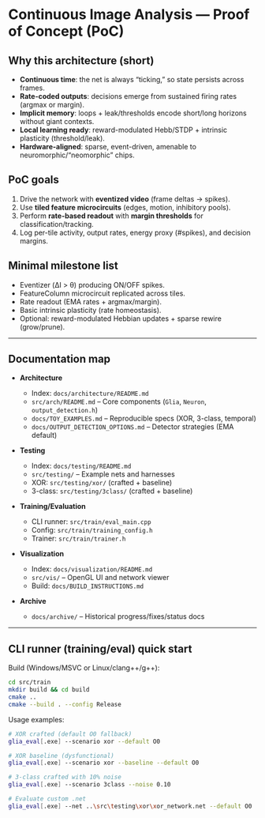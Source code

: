 # Continuous Image Analysis — Proof of Concept (PoC)

## Why this architecture (short)

- **Continuous time**: the net is always “ticking,” so state persists across frames.
- **Rate-coded outputs**: decisions emerge from sustained firing rates (argmax or margin).
- **Implicit memory**: loops + leak/thresholds encode short/long horizons without giant contexts.
- **Local learning ready**: reward-modulated Hebb/STDP + intrinsic plasticity (threshold/leak).
- **Hardware-aligned**: sparse, event-driven, amenable to neuromorphic/“neomorphic” chips.

## PoC goals

1. Drive the network with **eventized video** (frame deltas → spikes).
2. Use **tiled feature microcircuits** (edges, motion, inhibitory pools).
3. Perform **rate-based readout** with **margin thresholds** for classification/tracking.
4. Log per-tile activity, output rates, energy proxy (#spikes), and decision margins.

## Minimal milestone list

- Eventizer (ΔI > θ) producing ON/OFF spikes.
- FeatureColumn microcircuit replicated across tiles.
- Rate readout (EMA rates + argmax/margin).
- Basic intrinsic plasticity (rate homeostasis).
- Optional: reward-modulated Hebbian updates + sparse rewire (grow/prune).

---

## Documentation map

- **Architecture**
  - Index: `docs/architecture/README.md`
  - `src/arch/README.md` – Core components (`Glia`, `Neuron`, `output_detection.h`)
  - `docs/TOY_EXAMPLES.md` – Reproducible specs (XOR, 3-class, temporal)
  - `docs/OUTPUT_DETECTION_OPTIONS.md` – Detector strategies (EMA default)

- **Testing**
  - Index: `docs/testing/README.md`
  - `src/testing/` – Example nets and harnesses
  - XOR: `src/testing/xor/` (crafted + baseline)
  - 3-class: `src/testing/3class/` (crafted + baseline)

- **Training/Evaluation**
  - CLI runner: `src/train/eval_main.cpp`
  - Config: `src/train/training_config.h`
  - Trainer: `src/train/trainer.h`

- **Visualization**
  - Index: `docs/visualization/README.md`
  - `src/vis/` – OpenGL UI and network viewer
  - Build: `docs/BUILD_INSTRUCTIONS.md`

- **Archive**
  - `docs/archive/` – Historical progress/fixes/status docs

---

## CLI runner (training/eval) quick start

Build (Windows/MSVC or Linux/clang++/g++):

```bash
cd src/train
mkdir build && cd build
cmake ..
cmake --build . --config Release
```

Usage examples:

```bash
# XOR crafted (default O0 fallback)
glia_eval[.exe] --scenario xor --default O0

# XOR baseline (dysfunctional)
glia_eval[.exe] --scenario xor --baseline --default O0

# 3-class crafted with 10% noise
glia_eval[.exe] --scenario 3class --noise 0.10

# Evaluate custom .net
glia_eval[.exe] --net ..\src\testing\xor\xor_network.net --default O0
```
